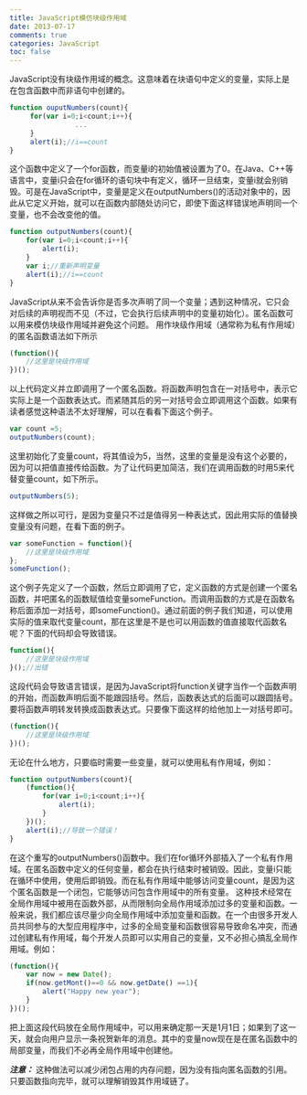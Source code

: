 ```yaml
---
title: JavaScript模仿块级作用域
date: 2013-07-17
comments: true
categories: JavaScript
toc: false 
---
```


JavaScript没有块级作用域的概念。这意味着在块语句中定义的变量，实际上是在包含函数中而非语句中创建的。
```javascript
function ouputNumbers(count){
     for(var i=0;i<count;i++){
                ...
     }
     alert(i);//i==count
}
```
<!--more-->
这个函数中定义了一个for函数，而变量i的初始值被设置为了0。在Java、C++等语言中，变量i只会在for循环的语句块中有定义，循环一旦结束，变量i就会别销毁。可是在JavaScript中，变量是定义在outputNumbers()的活动对象中的，因此从它定义开始，就可以在函数内部随处访问它，即使下面这样错误地声明同一个变量，也不会改变他的值。

```javascript
function outputNumbers(count){
    for(var i=0;i<count;i++){
        alert(i);
    }
    var i;//重新声明变量
    alert(i);//i==count
}
```
JavaScript从来不会告诉你是否多次声明了同一个变量；遇到这种情况，它只会对后续的声明视而不见（不过，它会执行后续声明中的变量初始化）。匿名函数可以用来模仿块级作用域并避免这个问题。
用作块级作用域（通常称为私有作用域）的匿名函数语法如下所示
```javascript
(function(){
    //这里是块级作用域
})();
```
以上代码定义并立即调用了一个匿名函数。将函数声明包含在一对括号中，表示它实际上是一个函数表达式。而紧随其后的另一对括号会立即调用这个函数。如果有读者感觉这种语法不太好理解，可以在看看下面这个例子。
```javascript
var count =5;
outputNumbers(count);
```
这里初始化了变量count，将其值设为5，当然，这里的变量是没有这个必要的，因为可以把值直接传给函数。为了让代码更加简洁，我们在调用函数的时用5来代替变量count，如下所示。
```javascript
outputNumbers(5);
```
这样做之所以可行，是因为变量只不过是值得另一种表达式，因此用实际的值替换变量没有问题，在看下面的例子。
```javascript
var someFunction = function(){
    //这里是块级作用域
};
someFunction();
```
这个例子先定义了一个函数，然后立即调用了它，定义函数的方式是创建一个匿名函数，并吧匿名的函数赋值给变量someFunction。而调用函数的方式是在函数名称后面添加一对括号，即someFunction()。通过前面的例子我们知道，可以使用实际的值来取代变量count，那在这里是不是也可以用函数的值直接取代函数名呢？下面的代码却会导致错误。
```javascript
function(){
    //这里是块级作用域
}();//出错
```
这段代码会导致语言错误，是因为JavaScript将function关键字当作一个函数声明的开始，而函数声明后面不能跟园括号。然后，函数表达式的后面可以跟圆括号。要将函数声明转发转换成函数表达式。只要像下面这样的给他加上一对括号即可。
```javascript
(function(){
    //这里是块级作用域
})();
```
无论在什么地方，只要临时需要一些变量，就可以使用私有作用域，例如：
```javascript
function outputNumbers(count){
    (function(){
        for(var i=0;i<count;i++){
            alert(i);
        }
    })();
    alert(i);//导致一个错误！
}
```
在这个重写的outputNumbers()函数中。我们在for循环外部插入了一个私有作用域。在匿名函数中定义的任何变量，都会在执行结束时被销毁。因此，变量i只能在循环中使用，使用后即销毁。而在私有作用域中能够访问变量count，是因为这个匿名函数是一个闭包，它能够访问包含作用域中的所有变量。
这种技术经常在全局作用域中被用在函数外部，从而限制向全局作用域添加过多的变量和函数。一般来说，我们都应该尽量少向全局作用域中添加变量和函数。在一个由很多开发人员共同参与的大型应用程序中，过多的全局变量和函数很容易导致命名冲突，而通过创建私有作用域，每个开发人员即可以实用自己的变量，又不必担心搞乱全局作用域。例如：
```javascript
(function(){
    var now = new Date();
    if(now.getMont()==0 && now.getDate() ==1){
        alert("Happy new year");
    }
})();
```
把上面这段代码放在全局作用域中，可以用来确定那一天是1月1日；如果到了这一天，就会向用户显示一条祝贺新年的消息。其中的变量now现在是在匿名函数中的局部变量，而我们不必再全局作用域中创建他。

***注意：***
这种做法可以减少闭包占用的内存问题，因为没有指向匿名函数的引用。只要函数指向完毕，就可以理解销毁其作用域链了。